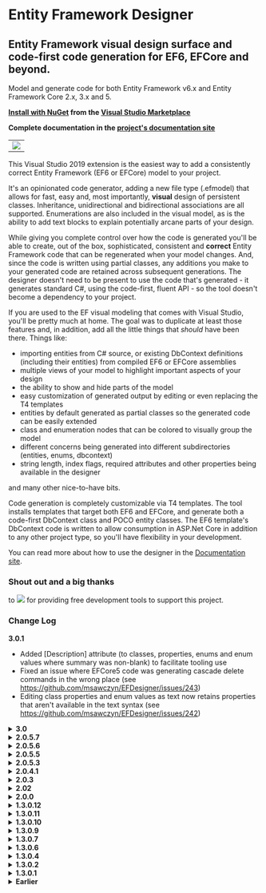 # Entity Framework Designer

## Entity Framework visual design surface and code-first code generation for EF6, EFCore and beyond.

Model and generate code for both Entity Framework v6.x and Entity Framework Core 2.x, 3.x and 5.

**[Install with NuGet](https://docs.microsoft.com/en-us/visualstudio/ide/finding-and-using-visual-studio-extensions) from the [Visual Studio Marketplace](https://marketplace.visualstudio.com/items?itemName=michaelsawczyn.EFDesigner)**

**Complete documentation in the [project's documentation site](https://msawczyn.github.io/EFDesigner/)**

<table><tbody><tr><td>
<img src="https://msawczyn.github.io/EFDesigner/images/Designer.jpg">
</td></tr></tbody></table>

This Visual Studio 2019 extension is the easiest way to add a consistently correct Entity Framework (EF6 or EFCore) model to your project. 

It's an opinionated code generator, adding a new file type (.efmodel) that allows for fast, easy and, most importantly, **visual** design 
of persistent classes. Inheritance, unidirectional and bidirectional associations are all supported. Enumerations are also included in 
the visual model, as is the ability to add text blocks to explain potentially arcane parts of your design.

While giving you complete control over how the code is generated you'll be able to create, out of the box, sophisticated, 
consistent and **correct** Entity Framework code that can be regenerated when your model changes. And, since the code is written using 
partial classes, any additions you make to your generated code are retained across subsequent generations.
The designer doesn't need to be present to use the code that's generated - it generates standard C#, using the code-first, fluent API - so the tool doesn't
become a dependency to your project.

If you are used to the EF visual modeling that comes with Visual Studio, you'll be pretty much at home.
The goal was to duplicate at least those features and, in addition, 
add all the little things that *should* have been there. Things like: 
*   importing entities from C# source, or existing DbContext definitions (including their entities) from compiled EF6 or EFCore assemblies
*   multiple views of your model to highlight important aspects of your design
*   the ability to show and hide parts of the model
*   easy customization of generated output by editing or even replacing the T4 templates
*   entities by default generated as partial classes so the generated code can be easily extended
*   class and enumeration nodes that can be colored to visually group the model
*   different concerns being generated into different subdirectories (entities, enums, dbcontext)
*   string length, index flags, required attributes and other properties being available in the designer

and many other nice-to-have bits.

Code generation is completely customizable via T4 templates. The tool installs templates that 
target both EF6 and EFCore, and generate both a code-first DbContext class and 
POCO entity classes. The EF6 template's DbContext code is written to allow consumption in 
ASP.Net Core in addition to any other project type, so you'll have flexibility in your development.

You can read more about how to use the designer in the [Documentation site](https://msawczyn.github.io/EFDesigner/).

### Shout out and a big thanks
<!-- <table border="0" cellspacing="0" cellpadding="0" style="border:none">
<tr vstyle="center" style="border:none"><td>to</td><td><a href="https://www.jetbrains.com/?from=EFDesigner"><img src="https://msawczyn.github.io/EFDesigner/images/jetbrains-variant-2a.png"></a></td><td>for providing free development tools to support this project.</td></tr>
</table> -->
to <a href="https://www.jetbrains.com/?from=EFDesigner"><img src="https://msawczyn.github.io/EFDesigner/images/jetbrains-variant-2a.png"></a> for providing free development tools to support this project.

### Change Log

**3.0.1**
   - Added [Description] attribute (to classes, properties, enums and enum values where summary was non-blank) to facilitate tooling use
   - Fixed an issue where EFCore5 code was generating cascade delete commands in the wrong place (see https://github.com/msawczyn/EFDesigner/issues/243)
   - Editing class properties and enum values as text now retains properties that aren't available in the text syntax (see https://github.com/msawczyn/EFDesigner/issues/242)

</details>

<details>
<summary><b>3.0</b></summary>

   - Now supports EFCore5.X 
      - Added `System.Net.IPAddress` and `System.Net.NetworkInformation.PhysicalAddress` to the list of available property types
      - Added ability to specify both default database collation and a collation override at the property level 
      - Many-to-many bidirectional associations are now allowed 
      - Any property type can now be used as an identity 
      - Can now customize backing field names for non-AutoProperty properties 
      - Properties with backing fields (i.e., non-AutoProperty properties) can now choose how EF will read/write those values (see https://docs.microsoft.com/en-us/ef/core/modeling/backing-field).
      - Added support for keyless entity types created by defining queries
      - Added support for keyless entity types coming from database views
   - Default code generation type is now the latest version of EFCore (currently, 5.0)
   - Added ability to globally add and remove exposed foreign key properties to all modeled entities (via menu command) (see https://github.com/msawczyn/EFDesigner/issues/223)
   - Added ability to choose to place newly imported model elements on the diagram where they were dropped. Caution: this can be EXTREMELY slow for large imports. (see https://github.com/msawczyn/EFDesigner/issues/225)
   - Added composition and aggregation indicators to association connectors
   - Fixed inability to paste enumerations using diagram copy/paste
   - Changing an identity property's type now changes the type of any defined foreign-key properties pointing to that identity property
   - Title text color didn't always change when class/enum fill color changed in the diagram
   - Selecting tabs or spaces for indentation in generated code has been moved to a property on the designer surface.
   - Added `ModelRoot.IsEFCore5Plus` convenience property. It can be used in custom T4 edits
   - Possibly breaking changes: 
      - T4 template structure has been changed drastically to simplify managing code generation for the various EF versions.
        If customized T4 templates have been added to a project, they'll still work, but enhancements will continue to be made only to the new, more 
        object-oriented, T4 structure. Updating the model's .tt file to use the new template structure is quite simple; details will be in the documentation 
        at https://msawczyn.github.io/EFDesigner/Customizing.html

</details>

<details>
<summary><b>2.0.5.7</b></summary>

   - Added ability to select tabs or spaces for indentation in generated code (Tools/Options/Entity Framework Visual Editor/Visual Editor Options) (See https://github.com/msawczyn/EFDesigner/issues/221)
   - Fixed an issue with changing visual grid size on design surface.

</details>

<details>
<summary><b>2.0.5.6</b></summary>

   - The project item templates for the model file had wandered away. They're back again. (See https://github.com/msawczyn/EFDesigner/issues/216)
   - Fixed a problem with existing models where class-level "AutoProperty: false" caused bad code generation. (See https://github.com/msawczyn/EFDesigner/issues/215)

</details>

<details>
<summary><b>2.0.5.5</b></summary>

   - Fix: Foreign key crashes when reference is on the derived table (See https://github.com/msawczyn/EFDesigner/issues/212)
   - Fixed a edge condition where an error would be thrown when deleting an association

</details>

<details>
<summary><b>2.0.5.3</b></summary>

   - Provide option to save diagrams as uncompressed XML to facilitate version control (in Tools/Options/Entity Framework Visual Editor)
   - Enhanced error reporting for assembly import errors
   - Assembly import can now process assemblies with more than one DbContext class
   - Cleaned up some ambiguities in how copy/paste was handled with multiple diagrams
   - Performance improvements

</details>

<details>
<summary><b>2.0.4.1</b></summary>

   - Added ability to hide foreign key property names on association connectors in diagrams
   - Attribute glyphs (except for Warning glyphs) in diagrams are now reflected in Model Explorer
   - Sped up reverse engineering a compiled assembly. As a consequence, the diagram is no longer updated when the assembly is imported (but that tended to ruin the diagram anyway)
   - Fix: Self-associations didn't appear when existing class is added to new diagram from the Model Explorer
   - Fix: Diagram no longer loses focus after its saved
   - Fix: Errors when copy/paste between diagrams in same model
   - Fix: Generalization links weren't being handled property when reverse engineering a compiled assembly
   - Fix: Under certain circumstances, declared foreign keys could erroneously be created for EF6 1-1 relationships. EF6 doesn't support this.
   - Fix: ensure glyphs in association compartments are visible
   - Fix: overly-aggressive pruning in foreign keys

</details>

<details>
<summary><b>2.0.3</b></summary>

   - Added ability to hide foreign key property names on association connectors in diagrams
   - Attribute glyphs (except for Warning glyphs) in diagrams are now reflected in Model Explorer
   - Fix: Self-associations didn't appear when existing class is added to new diagram from the Model Explorer
   - Fix: Diagram no longer loses focus after its saved
   - Fix: Errors when copy/paste between diagrams in same model

</details>

<details>
<summary><b>2.02</b></summary>

   - Added count of elements in model explorer tree
   - Added ability to search the model explorer for class and attribute names
   - Comments can also be hidden like classes and enumerations
   - Fix: Changing String Column Name Clears Max Length Property (See https://github.com/msawczyn/EFDesigner/issues/173)
   - Fix: Dropping external files creates elements but not shapes on diagram (See https://github.com/msawczyn/EFDesigner/issues/150)
   - Fix: VS Crash (See https://github.com/msawczyn/EFDesigner/issues/177)
   - Fix: Attributes only show up on diagram where they were added (See https://github.com/msawczyn/EFDesigner/issues/179)
   - Fix: EFDesigner 2.0.1 won't create entities in the efmodel for existing poco .cs files (See https://github.com/msawczyn/EFDesigner/issues/182)

</details>

<details>
<summary><b>2.0.0</b></summary>

   - **Dropped support for Visual Studio 2017**; was getting to be too much to keep the tool viable for that Visual Studio version.
   - It's now possible to have multiple diagrams for the same model, each showing a different view and synchronized as the model changes. Perfect for helping to understand large models.
   - Added ability to specify foreign key properties (See https://github.com/msawczyn/EFDesigner/issues/55)
   - Foreign key properties have a unique glyph so they can be easily picked out of the crowd
   - Foreign key properties that are primary keys also have a unique but different glyph
   - Completely restructured assembly parsers; they now cleanly handle all valid combinations of EF6/EFCore2/EFCore3 and .NETCore2/.NETCore3/.NETFramework
   - Modified assembly parsers to find declared foreign keys and add them to the model appropriately
   - Added options dialog (Tools/Options/Entity Framework Visual Editor)
   - Added use of GraphViz for model layout (if installed and path is added to "Tools/Options/Entity Framework Visual Editor")
   - Added switch to disable generation of classes and enumerations for those cases where they are coming from different assemblies but need to be in the model to avoid errors
   - Added visual indicator on classes and enumerations where code generation is disabled
   - Added ability to override the base class of the generated DbContext to be something other than "DbContext"
   - Join tables in many-to-many associations can now have custom names (EF6 only, until EFCore supports many-to-many cardinalities)
   - Removing an enumeration removes all entity properties that use that enumeration, after displaying a warning.
   - Designer has optional visual grid with color, size and snap-to-grid options available
   - Renamed toolbox category to "EF Model Diagrams"
   - Enhanced display of model elements in the Visual Studio property window's object list
   - Removed MSAGL layouts. No one understood them anyway.
   - Removed tool automatically installing NuGet packages. Too volatile.
   - Fix: OutputDirectory lost on reload (See https://github.com/msawczyn/EFDesigner/issues/144)
   - Fix: Unidirectional Many-to-One Association missing Required (See https://github.com/msawczyn/EFDesigner/issues/145)
   - Fix: Couldn't delete property initial value for Enum values (See https://github.com/msawczyn/EFDesigner/issues/148)
   - Fix: Support for Empty / blank "File Name Marker" (See https://github.com/msawczyn/EFDesigner/issues/149)
   - Fix: Now escaping XML comment text properly
   - Fix: Issue with GeographyPoint: System.Data.Entities.Spatial not found for .Net Core 3.1 (See https://github.com/msawczyn/EFDesigner/issues/159)
   - Fix: HasDefaultSchema doesn't work with MySql (See https://github.com/msawczyn/EFDesigner/issues/160)

</details>

<details>
<summary><b>1.3.0.12</b></summary>

   - **Last version supporting Visual Studio 2017**
   - Fix: Compilation Error after Upgrading to v1.3.0.11 (See https://github.com/msawczyn/EFDesigner/issues/129)
   - Fix: Designer Drag/Drop Interpreter fails (See https://github.com/msawczyn/EFDesigner/issues/128 and https://github.com/msawczyn/EFDesigner/issues/132)
   - Fix: Enumerations generated into entity directory rather than enumeration directory

</details>

<details>
<summary><b>1.3.0.11</b></summary>

   - Removed default checks in constructors for scalars

</details>

<details>
<summary><b>1.3.0.10</b></summary>

   - Build for VS2017 support

</details>

<details>
<summary><b>1.3.0.9</b></summary>

   - Fix: backing fields caused duplicate database columns (See https://github.com/msawczyn/EFDesigner/issues/101)
   - Fix: bad merge broke MaxLength and MinLength properties in entity string properties (See https://github.com/msawczyn/EFDesigner/issues/103)
   - Fix: attribute parser ("edit as code" feature) didn't handle enumeration initial values well; it does now (See https://github.com/msawczyn/EFDesigner/issues/104)
   - Fix: showing cascade delete in the designer worked inconsistently (See https://github.com/msawczyn/EFDesigner/issues/108)
   - Fix: drag and drop developed regressions (See https://github.com/msawczyn/EFDesigner/issues/112 and https://github.com/msawczyn/EFDesigner/issues/114)
   - Fix: undo threw null reference errors when undoing drag and drop from code files (See https://github.com/msawczyn/EFDesigner/issues/113)
   - Fix: 'KeyBuilder' does not contain definition for 'Ignore' in EF Core (See https://github.com/msawczyn/EFDesigner/issues/115)
   - Fix: Identity properties ignore Setter Visibility setting (See https://github.com/msawczyn/EFDesigner/issues/118)
   - Changed string MaxLength to differentiate between undefined and max length (See https://github.com/msawczyn/EFDesigner/issues/118)
   - Restructured display of namespaces and output directories in the designer's property window
   - Removed visibility option for setters of automatic identity properties. 

</details>

<details>
<summary><b>1.3.0.7</b></summary>

   - Fix: bad merge broke MaxLength and MinLength properties in entity string properties (See https://github.com/msawczyn/EFDesigner/issues/103)
   - Fix: backing fields caused duplicate database columns (See https://github.com/msawczyn/EFDesigner/issues/101)

</details>

<details>
<summary><b>1.3.0.6</b></summary>

   - Added a model fixup for when user doesn't use full enumeration name for a property's initial value in an entity (See https://github.com/msawczyn/EFDesigner/issues/82)
   - To more fully support DDD models, added a toggle for persisting either the property or its backing field (if not an autoproperty) for EFCore
   - Can now override the NotifyPropertyChanged value for an entity on a per-property and per-association basis
   - Fix: Removed stray quote marks in default values for string properties (See https://github.com/msawczyn/EFDesigner/issues/86)
   - Fix: Minimum string length was ignored when setting properties via text edit (See https://github.com/msawczyn/EFDesigner/issues/86)
   - Fix: Required string identity property is not present in the constructor (See https://github.com/msawczyn/EFDesigner/issues/93)
   - Fix: Some issues with owned entities in EFCore
   - Fix: If NotifyPropertyChanged is active, wrong Output is generated (See https://github.com/msawczyn/EFDesigner/issues/97)
   - For folks wanting to read and/or modify the source for this tool, added a readme on how to deal with tracking properties

</details>

<details>
<summary><b>1.3.0.4</b></summary>

   - Fixed problematic code generation in constructors for classes having 1..1 associations (See https://github.com/msawczyn/EFDesigner/issues/74)
   - Fixed problem where database was always generating identity values, regardless of setting in the model (See https://github.com/msawczyn/EFDesigner/issues/79)
   - Fixed errors when creating nested project folders (See https://github.com/msawczyn/EFDesigner/issues/77)
   - Fixed cascade delete errors in EFCore when overriding cascade behavior (See https://github.com/msawczyn/EFDesigner/issues/76)
   - Added more information in headers for generated code (tool version, URLs, license info)

</details>

<details>
<summary><b>1.3.0.2</b></summary>

   - Fixed error found in some VS2017 installations preventing running due to dependency problems

</details>

<details>
<summary><b>1.3.0.1</b></summary>

   - Enhanced source code drag/drop to handle bidirectional associations and enumerations better.
   - Can now import assemblies containing DbContext classes. Dropping a compiled assembly onto the design surface will attempt to process and merge it into the design.
   - Added ability to merge two unidirectional associations into one bidirectional association (via context menu action)
   - Added ability to split a bidirectional association to two unidirectional associations (via context menu action)
   - Added [Microsoft Automatic Graph Layout](https://github.com/Microsoft/automatic-graph-layout), giving the user the ability to choose the diagram's auto-layout strategy 

</details>

<details>
<summary><b>Earlier</b></summary>

**1.2.7.2**
   - Added additional types of UInt16, UInt32, UInt64 and SByte to property type list
   - Added the ability to use a modeled enumeration, if it has a proper backing type, as an entity identifier
   - Added DateTime.UtcNow as a valid initial value for a DateTime property
   - Fix: "One-to-one relation in EFCore" (See https://github.com/msawczyn/EFDesigner/issues/71)
   - Remove default DbContext constructor in EFCore to allow support for AddDbContextPool calls in ConfigureServices (See https://github.com/msawczyn/EFDesigner/issues/72)

**1.2.7.1**
   - Works with Visual Studio 2019 - mostly (see Known Issues, above)
   - Better formatting for XML comment docs
   - Added autoproperty toggle for association ends, allowing for implementation of partial methods to examine and/or override association getting and setting
   - Removed experimental method added in 1.2.6.22 for generation of orphan association cleanup in EF6. The experiment failed :-(
   - Documentation enhancements
   - Change in generated code to eliminate name clashes in certain circumstances (See https://github.com/msawczyn/EFDesigner/issues/48)
   - Fix: Removed duplicate indices being created for key fields
   - Fix: "Setting different value than default produces duplicated HasColumnType call in EF Core" (See https://github.com/msawczyn/EFDesigner/issues/58). Thanks to tdabek (https://github.com/tdabek) for the PR!
   - Fix: "Defining ColumnType causes error in generated DBContext" (See https://github.com/msawczyn/EFDesigner/issues/64)
   - Fix: "EFCore indexed column not generated and support for multi column indexing" (See https://github.com/msawczyn/EFDesigner/issues/62)
   - Fix: "One-to-one seems to generate incorrect code" (See https://github.com/msawczyn/EFDesigner/issues/60)
   - Fix: "Error generating column type" (See https://github.com/msawczyn/EFDesigner/issues/58)

**1.2.6.25**
   - Fix for duplicate associations when `Implement Notify` is true

**1.2.6.24**
   - Fix for join table schema generation in certain scenarios (EF6)
   - Fix for regression error producing code gen errors in EFCore navigation properties

**1.2.6.23**
   - Fix for designer item not showing in Add Items dialog

**1.2.6.22**
   - **[NEW]** Added code in EF6 templates to generate orphan cleanup (experimental)
   - Fix for 1..1 and 0-1..0-1 associations in EF Core generated code
   - Entity constructor parameters normalized to help in JSON serialization/deserialization

**1.2.6.21**
   - Generation of column type overrides now generates valid override code in OnModelCreating
   - DbSet properties in DbContext generate as virtual to facilitate mocking

**1.2.6.20**
   - Fixed code generation issue where class and enum directory overrides were being ignored (See https://github.com/msawczyn/EFDesigner/issues/36)
   - Fixed a problem that caused a hard crash when certain model properties were changed under certain conditions (See https://github.com/msawczyn/EFDesigner/issues/38)
   - Removed visibility of source and target roles for all but 1-1 and 0..1-0..1 associations; they can't be changed anyway (See https://github.com/msawczyn/EFDesigner/issues/40)
   - **[NEW]** Added Display Text property to generate [Display(Name="<text>")] for attributes, enum values and navigation properties 
   - **[NEW]** Added ability to specify custom attributes for classes, attributes, enums, enum values and navigation properties

**1.2.6.18**
   - Fixed issue #35, *Concurrency mode: optimistic auto generated Timestamp property* (See https://github.com/msawczyn/EFDesigner/issues/35)
   - Fixed issue #33, *Concurrency mode: optimistic* (See https://github.com/msawczyn/EFDesigner/issues/33)
   - **[NEW]** Added the base class as a property in the property editor to allow for easily adding/removing inheritance relationships for multiple classes

**1.2.6.13**
   - Bugfix to remove unnecessary permission requests to push attributes down when deleting leaf nodes in an inheritance tree
   - Fix to workaround Visual Studio pulling in the wrong System.Net.Http reference. (See https://developercommunity.visualstudio.com/content/problem/296293/vs2017-1575-ignores-the-hintpath-and-take-the-syst.html)
   - Add EFModel.xsd to Visual Studio schema cache in order to avoid editor warnings for missing schema
   - Fixed template issue for non-English-language systems (where Microsoft Pluralization Service is unavailable)
   - Added compartment for association sources so Bidirectional associations would show up

**1.2.6.11**
   - Tweak to force association end roles to be correct when roles or multiplicities change
   - Attribute elements' "String Properties" don't appear unless the attribute is a string
   - Attribute elements' "Indexed Unique" property doesn't appear unless the attribute has "Indexed" equal to "True"
   - Fixed background color on attribute glyph in model explorer
   - Fixed foreground color on enum value glyph on design surface
   - Hid comments in model explorer because they just cluttered up the tree.
   - **[NEW]** Associations now show up in their own compartment in a class on the design surface. Note that this changes the height of your elements, so the first time opening a model you may have to tweak your esthetics a bit.
   - **[NEW]** Double-clicking a class or enum on the designer opens the generated code file, if it exists. If it doesn't exist, you're asked if you'd like to generate the model then, if you do, it tries again.
   - Known issue: EFCore projects won't ask to generate the code if they can't open the file; they just fail silently. 

**1.2.6.7**
   - An entity's concurrency token property is no longer a required parameter in its constructor (https://github.com/msawczyn/EFDesigner/issues/24)
   - Simplified cascade delete settings in property editor for associations
   - Fixed bad code generation in EFCore for cascade delete overrides (https://github.com/msawczyn/EFDesigner/issues/22)
   - Missing files when generating code for .NET Core projects fixed
   - Tightened up and swatted some bugs in INotifyPropertyChanged handling. Added documentation to doc site for this feature (following up on https://github.com/msawczyn/EFDesigner/issues/23)
   - Ensured multiline editing was available in property window for those properties that made sense

**1.2.6.6**
   - **[NEW]** Deleting a generalization or superclass gives the choice of pushing attributes and associations down to the former child class(es)

**1.2.6.5**
   - Comment elements now wrap the text
   - Multiline editor available in property window for element comment descriptions and Comment element text
   - Xml format changed for .efmodel file - can't be loaded by any version < 1.2.6.3
   - Support for automatic migration to new model xml formats

**1.2.6.2**
   - Added XML docs to DbContext, DatabaseInitializer and DbMigrationsConfiguration
   - **[NEW]** Enabled drag and drop reordering of enum values and class properties
   - Gave some color to the enum value glyph in the model explorer - it was so boring!
   - **[NEW]** Class properties and enum values with warnings now show a warning icon on the design surface
   - **[NEW]** Design surface has a property to turn on or off the display of the warning icons 
   - Recategorized a few "Misc" properties on the design surface

**1.2.5.1**
   - Addressed [issue #20 - Abstract/inherited/TPC code still there for abstract class](https://github.com/msawczyn/EFDesigner/issues/20). While the discussion centered around abstract classes and TPC inheritance (which was behaving properly), it did uncover a problem with code generation when namespaces changed from class to class. 

**1.2.5.0**
   - Fix for [issue #19 - Recognize "Id" as primary key on import](https://github.com/msawczyn/EFDesigner/issues/19)

**1.2.4.0**
   - Retargeted immediate error and warning messages to Visual Studio output window rather than error window so they could be cleared
   - Added drag validation to Generalization (inheritance) tool
   - Automatically propagate enum name and value name changes to classes that use them

**1.2.3.3**
   - Reverted the selection of the node in the model explorer when an element is selected in the diagram. Was causing bad user experience.
   - Fix for bad code generation when a class has multiple properties that each have an darabase index specified.

**1.2.3.0**
   - **[NEW]** When element selected in model explorer, no longer highlights in orange but instead selects, centers and zooms the element.
     This was done because the color change flagged the model as modified, making the user either undo or save the changes to keep
     source control happy.
   - **[NEW]** Selecting an element in the diagram also selects it in the model explorer
   - Fix for [issue #12 - Cascade delete](https://github.com/msawczyn/EFDesigner/issues/14). Added another enum value for delete behavior (now is Cascade, None and Default)
     and changed code generation to force no cascade delete if set to 'None' ('None' used to mean 'Use the default behavior', which is now, more explicitly, the 'Default'
     option).
   - Fix for [issue #13 - Unique index not generated in EF6](https://github.com/msawczyn/EFDesigner/issues/13).
   - Fix for [issue #14 - Table with two Primary keys not generated properly in context](https://github.com/msawczyn/EFDesigner/issues/14). Many thanks to @Falthazar!
   - Fix for [issue #18 - Adds ValueGeneratedNever if identity type is Manual](https://github.com/msawczyn/EFDesigner/pull/18). Again, hats off to @Falthazar!

**1.2.2.0**
   - Fix issue with association role end changing without the other side autoatically changing
   - Fix issue with deleting a highlighted element throwing an error when trying to save the file
   - Fixed code generation for dependent classes
   - **[NEW]** Designer now automatically saves before generating code

**1.2.1.0**
   - Bug fix for inheritance strategy automatically changing to table-per-hierarchy if targeting EF Core
   - Updated a few warning and error messages to make them more meaningful
   - Fixes for how dependent types work
   - Remove stale error and warnings prior to save (still a few left hanging around that need looked at)
   - Fixed a few null reference errors

**1.2.0.0**
   - **New Features**
      - Roslyn-based code analysis now allows dragging C# files onto the design surface to add or update classes and enums
      - Can add `INotifyPropertyChanged` interface and implementation for entities
      - Ability to tag model as a specific EF version (especially useful for EF Core as new capabilities are being added often)
      - Support for dependent (complex/owned) types 
      - Option to generate dependent types in a separate directory
      - Output directory overrides for classes and enums
      - On model save, can optionally automatically install EF NuGet packages for the model's EF type and version
      - Context menu action to expand and collapse selected classes and enums 
   - **Enhancements**
      - Added ability to add/edit enum values via text in the same way properties can be added/edited in classes
      - Property grid hides element properties if they're not appropriate for the EF version
      - Inheritance strategy automatically changes to table-per-hierarchy if targeting EF Core
      - Context property `Database Type` changed to `SqlServer Type` to better reflect what it does
      - Selecting an element in the Model Explorer highlights it on the diagram

**1.1.0.0**
   - Bug fixes for exceptions thrown when bad input to model attributes as text
   - **[NEW]** Added MinLength string property (used in EF6 only as of this writing)
   - Modified attribute parser to accept MinLength
   - **[NEW]** Added ColumnName property to model attribute
   - **[NEW]** Added [MEF extension capability](https://docs.microsoft.com/en-us/visualstudio/modeling/extend-your-dsl-by-using-mef)
   - Added some unit tests
   - Added some documentation updates
   - Changed version to 1.1.0 due to MEF capability

**1.0.3.9**
   - If no entities and model is using an unsupported inheritance strategy, 
     changing from EF6 to EFCore doesn't give a message, just changes the strategy.
   - **[NEW]** Added IsFlags attribute (and matching validations and behavior) to Enums
   - NGENed extension assembly

**1.0.3.8**
   - Fixed project item placement
   - Added change checks to diagram so dirty flag doesn't set when nothing changes

**1.0.3.7**
   - Emergency bug fixes

**1.0.3.6**
   - Fixed parser errors when editing model attributes as text
   - Fixed error when auto-generating on save and design surface is not the active window
   - Fixed crash when used on non-English-language systems (where Microsoft Pluralization Service is unavailable)
   - **[NEW]** Added option to generate warnings if no documentation
   - Standardized warning and error message structure
   - Added ability to choose 'None' DatabaseInitializer type; generates SetInitializer(null)

**1.0.3.5**
   - Enhanced portability between EF6 an EFCore

**1.0.3.4**
   - Adds some T4 fixes to make generated code more usable in ASP.NET Core applications. 
   - Fix to spurious error when copying/pasting enum elements.
   - **[NEW]** First release that's available on Visual Studio Marketplace.

**1.0.3.3**
   - Fix to spurious error when copying/pasting model elements
   - **Do not use this release.** Fix didn't extend to enum elements. This is fixed in 1.0.3.4.

**1.0.3.2**
   - Minor bug fix in parsing manually typed attributes. 
   - Loosened model file version check to only check major version.

**1.0.3.0**
   - Enhanced syntax for adding/editing attributes via code
   - Fix for generate-on-save for both Framework and .NET Core projects.

**1.0.2.0**
   - **[NEW]** EFCore T4 template now available

**1.0.1.0**
   - Fix to EF6 T4 for issue where column names in many-to-many association join tables were flipped

**1.0.0.0**
   - Initial release

</details>

